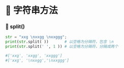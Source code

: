 # 🐍 字符串方法

### 🐍 split()
```py
str = "xxg \nxxgg \nxxggg";
print(str.split( ))       # 以空格为分隔符，包含 \n
print(str.split(' ', 1 )) # 以空格为分隔符，分隔成两个

#['xxg', 'xxgg', 'xxggg']
#['xxg', '\nxxgg','\nxxggg']
```